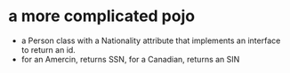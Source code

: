 # a more complicated pojo
- a Person class with a Nationality attribute that implements an interface to return an id.
 - for an Amercin, returns SSN, for a Canadian, returns an SIN
